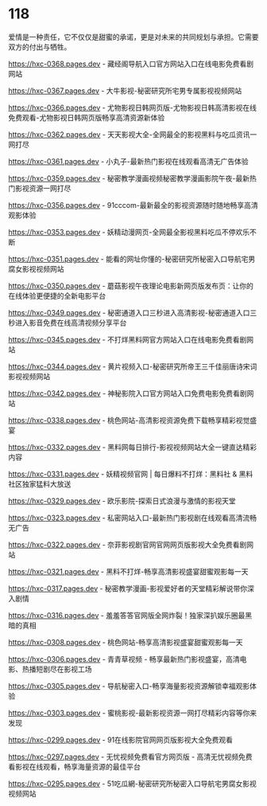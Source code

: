 # 118
爱情是一种责任，它不仅仅是甜蜜的承诺，更是对未来的共同规划与承担。它需要双方的付出与牺牲。

https://hxc-0368.pages.dev - 藏经阁导航入口官方网站入口在线电影免费看剧网站

https://hxc-0367.pages.dev - 大牛影视-秘密研究所宅男专属影视视频网站

https://hxc-0366.pages.dev - 尤物影视日韩网页版-尤物影视日韩高清影视在线免费观看-尤物影视日韩网页版畅享高清资源新体验

https://hxc-0362.pages.dev - 天天影视大全-全网最全的影视黑料与吃瓜资讯一网打尽

https://hxc-0361.pages.dev - 小丸子-最新热门影视在线观看高清无广告体验

https://hxc-0359.pages.dev - 秘密教学漫画视频秘密教学漫画影院午夜-最新热门影视资源一网打尽

https://hxc-0356.pages.dev - 91cccom-最新最全的影视资源随时随地畅享高清观影体验

https://hxc-0353.pages.dev - 妖精动漫网页-全网最全影视黑料吃瓜不停欢乐不断

https://hxc-0351.pages.dev - 能看的网址你懂的-秘密研究所秘密入口导航宅男腐女影视视频网站

https://hxc-0350.pages.dev - 蘑菇影视午夜理论电影新网页版发布页：让你的在线体验更便捷的全新电影平台

https://hxc-0349.pages.dev - 秘密通道入口三秒进入高清影视-秘密通道入口三秒进入影音免费在线高清视频分享平台

https://hxc-0345.pages.dev - 不打烊黑料网官方网站入口在线电影免费看剧网站

https://hxc-0344.pages.dev - 黄片视频入口-秘密研究所帝王三千佳丽唐诗宋词影视视频网站

https://hxc-0342.pages.dev - 神秘影院入口官方网站入口免费电影免费看剧网站

https://hxc-0338.pages.dev - 桃色网站-高清影视资源免费下载畅享精彩视觉盛宴

https://hxc-0332.pages.dev - 黑料网每日排行-影视视频网站大全一键直达精彩内容

https://hxc-0331.pages.dev - 妖精视频官网 | 每日爆料不打烊：黑料社 & 黑料社区独家猛料大放送

https://hxc-0329.pages.dev - 欧乐影院-探索日式浪漫与激情的影视天堂

https://hxc-0323.pages.dev - 私密网站入口-最新热门影视剧在线观看高清流畅无广告

https://hxc-0322.pages.dev - 奈菲影视剧官网官网网页版影视大全免费看剧网站

https://hxc-0321.pages.dev - 黑料不打烊-畅享高清影视盛宴甜蜜观影每一天

https://hxc-0317.pages.dev - 秘密教学漫画-影视爱好者的天堂精彩解说带你深入剧情

https://hxc-0316.pages.dev - 羞羞答答官网版全网炸裂！独家深扒娱乐圈最黑暗的真相

https://hxc-0308.pages.dev - 桃色网站-畅享高清影视盛宴甜蜜观影每一天

https://hxc-0306.pages.dev - 青青草视频 - 畅享最新热门影视盛宴，高清电影、热播短剧尽在影视工场

https://hxc-0305.pages.dev - 导航秘密入口-畅享海量影视资源解锁幸福观影体验

https://hxc-0303.pages.dev - 蜜桃影视-最新影视资源一网打尽精彩内容等你来发现

https://hxc-0299.pages.dev - 91在线影院官网网页版影视大全免费观看

https://hxc-0297.pages.dev - 无忧视频免费看官方网页版 - 高清无忧视频免费看影视在线观看，畅享海量资源的最佳平台

https://hxc-0295.pages.dev - 51吃瓜網-秘密研究所秘密入口导航宅男腐女影视视频网站
